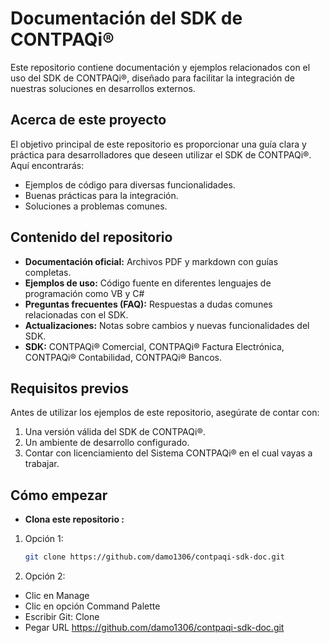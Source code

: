 # Documentación del SDK de CONTPAQi®

Este repositorio contiene documentación y ejemplos relacionados con el uso del SDK de CONTPAQi®, diseñado para facilitar la integración de nuestras soluciones en desarrollos externos.

## Acerca de este proyecto

El objetivo principal de este repositorio es proporcionar una guía clara y práctica para desarrolladores que deseen utilizar el SDK de CONTPAQi®. Aquí encontrarás:

- Ejemplos de código para diversas funcionalidades.
- Buenas prácticas para la integración.
- Soluciones a problemas comunes.

## Contenido del repositorio

- **Documentación oficial:** Archivos PDF y markdown con guías completas.
- **Ejemplos de uso:** Código fuente en diferentes lenguajes de programación como VB y C#
- **Preguntas frecuentes (FAQ):** Respuestas a dudas comunes relacionadas con el SDK.
- **Actualizaciones:** Notas sobre cambios y nuevas funcionalidades del SDK.
- **SDK:** CONTPAQi® Comercial, CONTPAQi® Factura Electrónica, CONTPAQi® Contabilidad, CONTPAQi® Bancos.

## Requisitos previos

Antes de utilizar los ejemplos de este repositorio, asegúrate de contar con:

1. Una versión válida del SDK de CONTPAQi®.
2. Un ambiente de desarrollo configurado.
3. Contar con licenciamiento del Sistema CONTPAQi® en el cual vayas a trabajar.

## Cómo empezar

- **Clona este repositorio :**

1. Opción 1: 
   ```bash
   git clone https://github.com/damo1306/contpaqi-sdk-doc.git

2. Opción 2:
- Clic en Manage
- Clic en opción Command Palette
- Escribir Git: Clone
- Pegar URL https://github.com/damo1306/contpaqi-sdk-doc.git